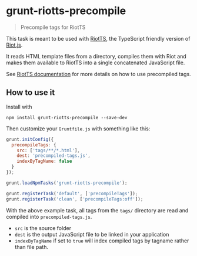 # grunt-riotts-precompile

> Precompile tags for RiotTS

This task is meant to be used with [RiotTS](https://github.com/nippur72/RiotTS), 
the TypeScript friendly version of [Riot.js](riotjs.com).

It reads HTML template files from a directory, compiles them with Riot and 
makes them available to RiotTS into a single concatenated JavaScript file.
 
See [RiotTS documentation](https://github.com/nippur72/RiotTS/blob/master/README.md#precompiled)
for more details on how to use precompiled tags.

## How to use it

Install with
```shell
npm install grunt-riotts-precompile --save-dev
```
Then customize your `Gruntfile.js` with something like this:
```js
grunt.initConfig({
  precompileTags: {
    src: ['tags/**/*.html'],
    dest: 'precompiled-tags.js',
    indexByTagName: false
  }
});

grunt.loadNpmTasks('grunt-riotts-precompile');

grunt.registerTask('default', ['precompileTags']);  
grunt.registerTask('clean', ['precompileTags:off']);
```

With the above example task, all tags from the `tags/` directory are read and compiled into `precompiled-tags.js`.
  
- `src` is the source folder
- `dest` is the output JavaScript file to be linked in your application
- `indexByTagName` if set to `true` will index compiled tags by tagname rather than file path. 

